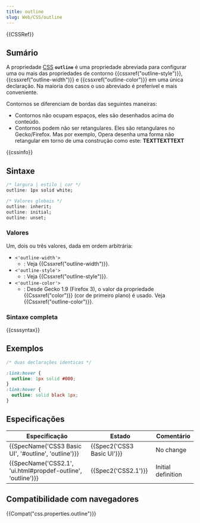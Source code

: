 ```yaml
---
title: outline
slug: Web/CSS/outline
---
```


{{CSSRef}}

## Sumário

A propriedade [CSS](/pt-BR/docs/CSS) **`outline`** é uma propriedade abreviada para configurar uma ou mais das propriedades de contorno {{cssxref("outline-style")}}, {{cssxref("outline-width")}} e {{cssxref("outline-color")}} em uma única declaração. Na maioria dos casos o uso abreviado é preferível e mais conveniente.

Contornos se diferenciam de bordas das seguintes maneiras:

- Contornos não ocupam espaços, eles são desenhados acima do conteúdo.
- Contornos podem não ser retangulares. Eles são retangulares no Gecko/Firefox. Mas por exemplo, Opera desenha uma forma não retangular em torno de uma construção como este:
  **TEXTTEXTTEXT**

{{cssinfo}}

## Sintaxe

```css
/* largura | estilo | cor */
outline: 1px solid white;

/* Valores globais */
outline: inherit;
outline: initial;
outline: unset;
```

### Valores

Um, dois ou três valores, dada em ordem arbitrária:

- `<'outline-width'>`
  - : Veja {{Cssxref("outline-width")}}.
- `<'outline-style'>`
  - : Veja {{Cssxref("outline-style")}}.
- `<'outline-color'>`
  - : Desde Gecko 1.9 (Firefox 3), o valor da propriedade {{Cssxref("color")}} (cor de primeiro plano) é usado. Veja {{Cssxref("outline-color")}}.

### Sintaxe completa

{{csssyntax}}

## Exemplos

```css
/* duas declarações identicas */

:link:hover {
  outline: 1px solid #000;
}
:link:hover {
  outline: solid black 1px;
}
```

## Especificações

| Especificação                                                | Estado                     | Comentário         |
| ------------------------------------------------------------ | -------------------------- | ------------------ |
| {{SpecName('CSS3 Basic UI', '#outline', 'outline')}}         | {{Spec2('CSS3 Basic UI')}} | No change          |
| {{SpecName('CSS2.1', 'ui.html#propdef-outline', 'outline')}} | {{Spec2('CSS2.1')}}        | Initial definition |

## Compatibilidade com navegadores

{{Compat("css.properties.outline")}}
